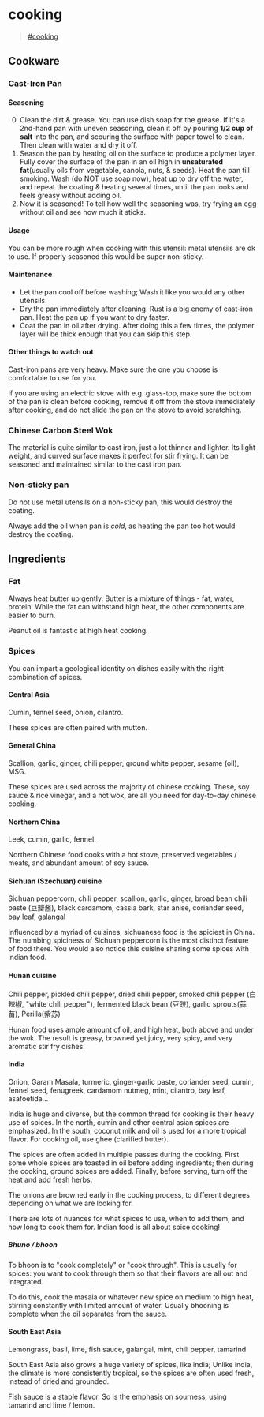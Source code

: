# cooking

> [\#cooking](https://memex.changbai.li/#tag-cooking)

## Cookware

### Cast-Iron Pan

#### Seasoning

0. Clean the dirt & grease. You can use dish soap for the grease. If it's a 2nd-hand pan with uneven seasoning, clean it off by pouring __1/2 cup of salt__ into the pan, and scouring the surface with paper towel to clean. Then clean with water and dry it off.
1. Season the pan by heating oil on the surface to produce a polymer layer. Fully cover the surface of the pan in an oil high in __unsaturated fat__(usually oils from vegetable, canola, nuts, & seeds). Heat the pan till smoking. Wash (do NOT use soap now), heat up to dry off the water, and repeat the coating & heating several times, until the pan looks and feels greasy without adding oil.
2. Now it is seasoned! To tell how well the seasoning was, try frying an egg without oil and see how much it sticks.

#### Usage

You can be more rough when cooking with this utensil: metal utensils are ok to use. If properly seasoned this would be super non-sticky.

#### Maintenance

- Let the pan cool off before washing; Wash it like you would any other utensils.
- Dry the pan immediately after cleaning. Rust is a big enemy of cast-iron pan. Heat the pan up if you want to dry faster.
- Coat the pan in oil after drying. After doing this a few times, the polymer layer will be thick enough that you can skip this step.

#### Other things to watch out

Cast-iron pans are very heavy. Make sure the one you choose is comfortable to use for you.

If you are using an electric stove with e.g. glass-top, make sure the bottom of the pan is clean before cooking, remove it off from the stove immediately after cooking, and do not slide the pan on the stove to avoid scratching.

### Chinese Carbon Steel Wok

The material is quite similar to cast iron, just a lot thinner and lighter. Its light weight, and curved surface makes it perfect for stir frying. It can be seasoned and maintained similar to the cast iron pan.

### Non-sticky pan

Do not use metal utensils on a non-sticky pan, this would destroy the coating.

Always add the oil when pan is _cold_, as heating the pan too hot would destroy the coating.

## Ingredients

### Fat

Always heat butter up gently. Butter is a mixture of things - fat, water, protein. While the fat can withstand high heat, the other components are easier to burn.

Peanut oil is fantastic at high heat cooking.

### Spices

You can impart a geological identity on dishes easily with the right combination of spices.

#### Central Asia

Cumin, fennel seed, onion, cilantro.

These spices are often paired with mutton.

#### General China

Scallion, garlic, ginger, chili pepper, ground white pepper, sesame (oil), MSG.

These spices are used across the majority of chinese cooking. These, soy sauce & rice vinegar, and a hot wok, are all you need for day-to-day chinese cooking.

#### Northern China

Leek, cumin, garlic, fennel.

Northern Chinese food cooks with a hot stove, preserved vegetables / meats, and abundant amount of soy sauce.

#### Sichuan (Szechuan) cuisine

Sichuan peppercorn, chili pepper, scallion, garlic, ginger, broad bean chili paste (豆瓣酱), black cardamom, cassia bark, star anise, coriander seed, bay leaf, galangal

Influenced by a myriad of cuisines, sichuanese food is the spiciest in China. The numbing spiciness of Sichuan peppercorn is the most distinct feature of food there. You would also notice this cuisine sharing some spices with indian food. 

#### Hunan cuisine

Chili pepper, pickled chili pepper, dried chili pepper, smoked chili pepper (白辣椒, "white chili pepper"), fermented black bean (豆豉), garlic sprouts(蒜苗), Perilla(紫苏)

Hunan food uses ample amount of oil, and high heat, both above and under the wok. The result is greasy, browned yet juicy, very spicy, and very aromatic stir fry dishes.

#### India

Onion, Garam Masala, turmeric, ginger-garlic paste, coriander seed, cumin, fennel seed, fenugreek, cardamom nutmeg, mint, cilantro, bay leaf, asafoetida...

India is huge and diverse, but the common thread for cooking is their heavy use of spices. In the north, cumin and other central asian spices are emphasized. In the south, coconut milk and oil is used for a more tropical flavor. For cooking oil, use ghee (clarified butter).

The spices are often added in multiple passes during the cooking. First some whole spices are toasted in oil before adding ingredients; then during the cooking, ground spices are added. Finally, before serving, turn off the heat and add fresh herbs.

The onions are browned early in the cooking process, to different degrees depending on what we are looking for.

There are lots of nuances for what spices to use, when to add them, and how long to cook them for. Indian food is all about spice cooking!

##### Bhuno / bhoon

To bhoon is to "cook completely" or "cook through". This is usually for spices: you want to cook through them so that their flavors are all out and integrated.

To do this, cook the masala or whatever new spice on medium to high heat, stirring constantly with limited amount of water. Usually bhooning is complete when the oil separates from the sauce.

#### South East Asia

Lemongrass, basil, lime, fish sauce, galangal, mint, chili pepper, tamarind

South East Asia also grows a huge variety of spices, like india; Unlike india, the climate is more consistently tropical, so the spices are often used fresh, instead of dried and grounded.

Fish sauce is a staple flavor. So is the emphasis on sourness, using tamarind and lime / lemon.

